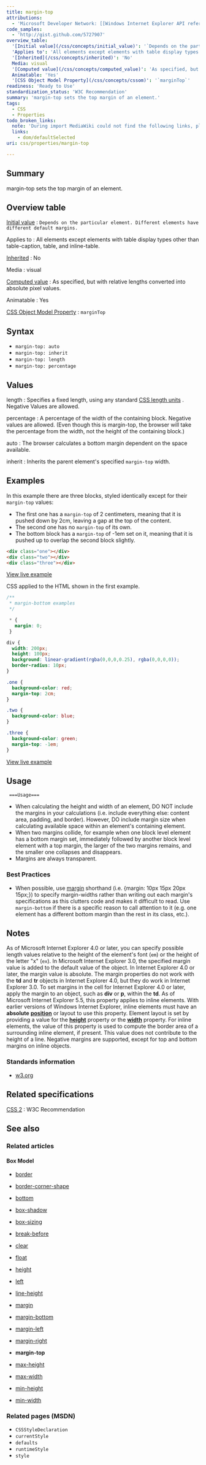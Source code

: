 ```yaml
---
title: margin-top
attributions:
  - 'Microsoft Developer Network: [[Windows Internet Explorer API reference](http://msdn.microsoft.com/en-us/library/ie/hh828809%28v=vs.85%29.aspx) Article]'
code_samples:
  - 'http://gist.github.com/5727907'
overview_table:
  '[Initial value](/css/concepts/initial_value)': '`Depends on the particular element. Different elements have different default margins.`'
  'Applies to': 'All elements except elements with table display types other than table-caption, table, and inline-table.'
  '[Inherited](/css/concepts/inherited)': 'No'
  Media: visual
  '[Computed value](/css/concepts/computed_value)': 'As specified, but with relative lengths converted into absolute pixel values.'
  Animatable: 'Yes'
  '[CSS Object Model Property](/css/concepts/cssom)': '`marginTop`'
readiness: 'Ready to Use'
standardization_status: 'W3C Recommendation'
summary: 'margin-top sets the top margin of an element.'
tags:
  - CSS
  - Properties
todo_broken_links:
  note: 'During import MediaWiki could not find the following links, please fix and adjust this list.'
  links:
    - dom/defaultSelected
uri: css/properties/margin-top

---
```

## <span>Summary</span>

margin-top sets the top margin of an element.

## <span>Overview table</span>

[Initial value](/css/concepts/initial_value)
:   `Depends on the particular element. Different elements have different default margins.`

Applies to
:   All elements except elements with table display types other than table-caption, table, and inline-table.

[Inherited](/css/concepts/inherited)
:   No

Media
:   visual

[Computed value](/css/concepts/computed_value)
:   As specified, but with relative lengths converted into absolute pixel values.

Animatable
:   Yes

[CSS Object Model Property](/css/concepts/cssom)
:   `marginTop`

## <span>Syntax</span>

-   `margin-top: auto`
-   `margin-top: inherit`
-   `margin-top: length`
-   `margin-top: percentage`

## <span>Values</span>

length
:   Specifies a fixed length, using any standard [CSS length units](http://docs.webplatform.org/wiki/css/units/length) . Negative Values are allowed.

percentage
:   A percentage of the width of the containing block. Negative values are allowed. (Even though this is margin-top, the browser will take the percentage from the width, not the height of the containing block.)

auto
:   The browser calculates a bottom margin dependent on the space available.

inherit
:   Inherits the parent element's specified `margin-top` width.

## <span>Examples</span>

In this example there are three blocks, styled identically except for their `margin-top` values:

-   The first one has a `margin-top` of 2 centimeters, meaning that it is pushed down by 2cm, leaving a gap at the top of the content.
-   The second one has no `margin-top` of its own.
-   The bottom block has a `margin-top` of -1em set on it, meaning that it is pushed up to overlap the second block slightly.

``` html
<div class="one"></div>
<div class="two"></div>
<div class="three"></div>
```

[View live example](http://code.webplatform.org/gist/5727907)

CSS applied to the HTML shown in the first example.

``` css
/**
 * margin-bottom examples
 */

 * {
   margin: 0;
 }

div {
  width: 200px;
  height: 100px;
  background: linear-gradient(rgba(0,0,0,0.25), rgba(0,0,0,0));
  border-radius: 10px;
}

.one {
  background-color: red;
  margin-top: 2cm;
}

.two {
  background-color: blue;
}

.three {
  background-color: green;
  margin-top: -1em;
}
```

[View live example](http://code.webplatform.org/gist/5727907)

## <span>Usage</span>

     ===Usage===

-   When calculating the height and width of an element, DO NOT include the margins in your calculations (i.e. include everything else: content area, padding, and border). However, DO include margin size when calculating available space within an element's containing element.
-   When two margins collide, for example when one block level element has a bottom margin set, immediately followed by another block level element with a top margin, the larger of the two margins remains, and the smaller one collapses and disappears.
-   Margins are always transparent.

### <span>Best Practices</span>

-   When possible, use [margin](http://docs.webplatform.org/wiki/css/properties/margin) shorthand (i.e. {margin: 10px 15px 20px 15px;}) to specify margin-widths rather than writing out each margin's specifications as this clutters code and makes it difficult to read. Use `margin-bottom` if there is a specific reason to call attention to it (e.g. one element has a different bottom margin than the rest in its class, etc.).

## <span>Notes</span>

As of Microsoft Internet Explorer 4.0 or later, you can specify possible length values relative to the height of the element's font (`em`) or the height of the letter "x" (`ex`). In Microsoft Internet Explorer 3.0, the specified margin value is added to the default value of the object. In Internet Explorer 4.0 or later, the margin value is absolute. The margin properties do not work with the **td** and **tr** objects in Internet Explorer 4.0, but they do work in Internet Explorer 3.0. To set margins in the cell for Internet Explorer 4.0 or later, apply the margin to an object, such as **div** or **p**, within the **td**. As of Microsoft Internet Explorer 5.5, this property applies to inline elements. With earlier versions of Windows Internet Explorer, inline elements must have an **absolute** [**position**](/css/properties/position) or layout to use this property. Element layout is set by providing a value for the [**height**](/css/properties/height) property or the [**width**](/css/properties/width) property. For inline elements, the value of this property is used to compute the border area of a surrounding inline element, if present. This value does not contribute to the height of a line. Negative margins are supported, except for top and bottom margins on inline objects.

### <span>Standards information</span>

-   [w3.org](http://www.w3.org/TR/CSS2/box.html#propdef-margin-top)

## <span>Related specifications</span>

[CSS 2](http://www.w3.org/TR/CSS2/box.html#propdef-margin-top)
:   W3C Recommendation

## <span>See also</span>

### <span>Related articles</span>

#### <span>Box Model</span>

-   [border](/css/properties/border)

-   [border-corner-shape](/css/properties/border-corner-shape)

-   [bottom](/css/properties/bottom)

-   [box-shadow](/css/properties/box-shadow)

-   [box-sizing](/css/properties/box-sizing)

-   [break-before](/css/properties/break-before)

-   [clear](/css/properties/clear)

-   [float](/css/properties/float)

-   [height](/css/properties/height)

-   [left](/css/properties/left)

-   [line-height](/css/properties/line-height)

-   [margin](/css/properties/margin)

-   [margin-bottom](/css/properties/margin-bottom)

-   [margin-left](/css/properties/margin-left)

-   [margin-right](/css/properties/margin-right)

-   **margin-top**

-   [max-height](/css/properties/max-height)

-   [max-width](/css/properties/max-width)

-   [min-height](/css/properties/min-height)

-   [min-width](/css/properties/min-width)

### <span>Related pages (MSDN)</span>

-   `CSSStyleDeclaration`
-   `currentStyle`
-   `defaults`
-   `runtimeStyle`
-   `style`
